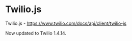 Twilio.js
=========

Twilio.js - https://www.twilio.com/docs/api/client/twilio-js

Now updated to Twilio 1.4.14.
